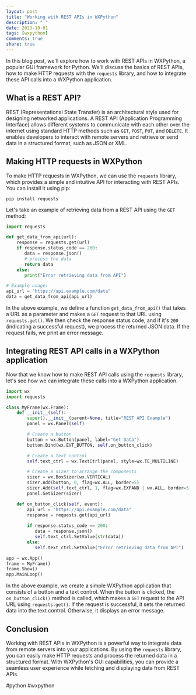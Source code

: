 ```yaml
---
layout: post
title: "Working with REST APIs in WXPython"
description: " "
date: 2023-10-01
tags: [wxpython]
comments: true
share: true
---
```


In this blog post, we'll explore how to work with REST APIs in WXPython, a popular GUI framework for Python. We'll discuss the basics of REST APIs, how to make HTTP requests with the `requests` library, and how to integrate these API calls into a WXPython application.

## What is a REST API?

REST (Representational State Transfer) is an architectural style used for designing networked applications. A REST API (Application Programming Interface) allows different systems to communicate with each other over the internet using standard HTTP methods such as `GET`, `POST`, `PUT`, and `DELETE`. It enables developers to interact with remote servers and retrieve or send data in a structured format, such as JSON or XML.

## Making HTTP requests in WXPython

To make HTTP requests in WXPython, we can use the `requests` library, which provides a simple and intuitive API for interacting with REST APIs. You can install it using pip:

```
pip install requests
```

Let's take an example of retrieving data from a REST API using the `GET` method:

```python
import requests

def get_data_from_api(url):
    response = requests.get(url)
    if response.status_code == 200:
       data = response.json()
       # process the data
       return data
    else:
       print("Error retrieving data from API")

# Example usage:
api_url = "https://api.example.com/data"
data = get_data_from_api(api_url)
```

In the above example, we define a function `get_data_from_api()` that takes a URL as a parameter and makes a `GET` request to that URL using `requests.get()`. We then check the response status code, and if it's `200` (indicating a successful request), we process the returned JSON data. If the request fails, we print an error message.

## Integrating REST API calls in a WXPython application

Now that we know how to make REST API calls using the `requests` library, let's see how we can integrate these calls into a WXPython application. 

```python
import wx
import requests

class MyFrame(wx.Frame):
    def __init__(self):
        super().__init__(parent=None, title="REST API Example")
        panel = wx.Panel(self)

        # Create a button
        button = wx.Button(panel, label="Get Data")
        button.Bind(wx.EVT_BUTTON, self.on_button_click)

        # Create a text control
        self.text_ctrl = wx.TextCtrl(panel, style=wx.TE_MULTILINE)

        # Create a sizer to arrange the components
        sizer = wx.BoxSizer(wx.VERTICAL)
        sizer.Add(button, 0, flag=wx.ALL, border=5)
        sizer.Add(self.text_ctrl, 1, flag=wx.EXPAND | wx.ALL, border=5)
        panel.SetSizer(sizer)

    def on_button_click(self, event):
        api_url = "https://api.example.com/data"
        response = requests.get(api_url)
        
        if response.status_code == 200:
           data = response.json()
           self.text_ctrl.SetValue(str(data))
        else:
           self.text_ctrl.SetValue("Error retrieving data from API")

app = wx.App()
frame = MyFrame()
frame.Show()
app.MainLoop()
```

In the above example, we create a simple WXPython application that consists of a button and a text control. When the button is clicked, the `on_button_click()` method is called, which makes a `GET` request to the API URL using `requests.get()`. If the request is successful, it sets the returned data into the text control. Otherwise, it displays an error message.

## Conclusion

Working with REST APIs in WXPython is a powerful way to integrate data from remote servers into your applications. By using the `requests` library, you can easily make HTTP requests and process the returned data in a structured format. With WXPython's GUI capabilities, you can provide a seamless user experience while fetching and displaying data from REST APIs.

#python #wxpython